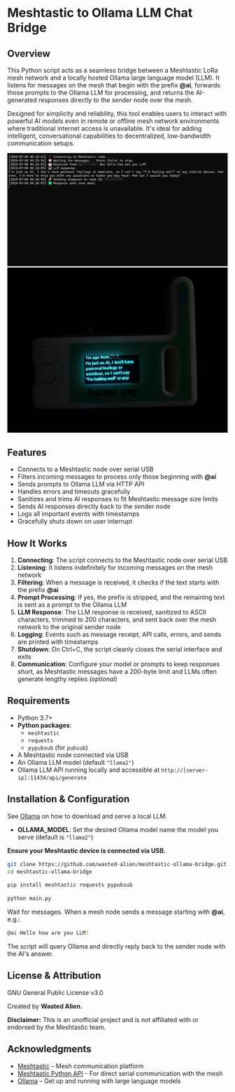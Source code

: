 # Meshtastic to Ollama LLM Chat Bridge

## Overview

This Python script acts as a seamless bridge between a Meshtastic LoRa mesh network and a locally hosted Ollama large language model (LLM). It listens for messages on the mesh that begin with the prefix **@ai**, forwards those prompts to the Ollama LLM for processing, and returns the AI-generated responses directly to the sender node over the mesh.

Designed for simplicity and reliability, this tool enables users to interact with powerful AI models even in remote or offline mesh network environments where traditional internet access is unavailable. It's ideal for adding intelligent, conversational capabilities to decentralized, low-bandwidth communication setups.

<img src="/img/img1.png" alt="Meshtastic to Ollama LLM Chat Bridge Image 1" width="525px">
<img src="/img/img2.jpeg" alt="Meshtastic to Ollama LLM Chat Bridge Image 2" width="525px">


## Features

- Connects to a Meshtastic node over serial USB
- Filters incoming messages to process only those beginning with **@ai**
- Sends prompts to Ollama LLM via HTTP API
- Handles errors and timeouts gracefully
- Sanitizes and trims AI responses to fit Meshtastic message size limits
- Sends AI responses directly back to the sender node
- Logs all important events with timestamps
- Gracefully shuts down on user interrupt

## How It Works

1. **Connecting**: The script connects to the Meshtastic node over serial USB
2. **Listening**: It listens indefinitely for incoming messages on the mesh network
3. **Filtering**: When a message is received, it checks if the text starts with the prefix **@ai**
4. **Prompt Processing**: If yes, the prefix is stripped, and the remaining text is sent as a prompt to the Ollama LLM
5. **LLM Response**: The LLM response is received, sanitized to ASCII characters, trimmed to 200 characters, and sent back over the mesh network to the original sender node
6. **Logging**: Events such as message receipt, API calls, errors, and sends are printed with timestamps
7. **Shutdown**: On Ctrl+C, the script cleanly closes the serial interface and exits
8. **Communication**: Configure your model or prompts to keep responses short, as Meshtastic messages have a 200-byte limit and LLMs often generate lengthy replies *(optional)*

## Requirements

- Python 3.7+
- **Python packages**:
  - `meshtastic`
  - `requests`
  - `pypubsub` (for `pubsub`)
- A Meshtastic node connected via USB
- An Ollama LLM model (default `"llama2"`)
- Ollama LLM API running locally and accessible at `http://[server-ip]:11434/api/generate`

## Installation & Configuration

See [Ollama](https://github.com/ollama/ollama/blob/main/README.md) on how to download and serve a local LLM.

- **OLLAMA_MODEL**: Set the desired Ollama model name the model you serve (default is `"llama2"`)

**Ensure your Meshtastic device is connected via USB.**

```bash
git clone https://github.com/wasted-alien/meshtastic-ollama-bridge.git
cd meshtastic-ollama-bridge
```

```bash
pip install meshtastic requests pypubsub
```

```bash
python main.py
```

Wait for messages. When a mesh node sends a message starting with **@ai**, e.g.:

```bash
@ai Hello how are you LLM?
```

The script will query Ollama and directly reply back to the sender node with the AI's answer.

## License & Attribution

GNU General Public License v3.0

Created by **Wasted Alien.**

**Disclaimer:** This is an unofficial project and is not affiliated with or endorsed by the Meshtastic team.

## Acknowledgments

- [Meshtastic](https://meshtastic.org) – Mesh communication platform
- [Meshtastic Python API](https://github.com/meshtastic/meshtastic-python) – For direct serial communication with the mesh
- [Ollama](https://ollama.com/) – Get up and running with large language models
